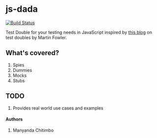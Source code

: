 # js-dada

[![Build Status](https://travis-ci.com/machi1990/dada-js.svg?branch=master)](https://travis-ci.com/machi1990/td-js)

Test Double for your testing needs in JavaScript inspired by [this blog](https://martinfowler.com/bliki/TestDouble.html) on test doubles by Martin Fowler.

## What's covered?

1. Spies
2. Dummies
3. Mocks
4. Stubs

## TODO

1. Provides real world use cases and examples

#### Authors

1. Manyanda Chitimbo
